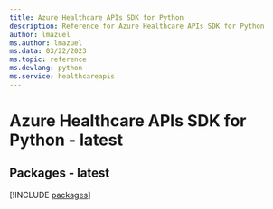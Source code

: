 ```yaml
---
title: Azure Healthcare APIs SDK for Python
description: Reference for Azure Healthcare APIs SDK for Python
author: lmazuel
ms.author: lmazuel
ms.data: 03/22/2023
ms.topic: reference
ms.devlang: python
ms.service: healthcareapis
---
```

# Azure Healthcare APIs SDK for Python - latest
## Packages - latest
[!INCLUDE [packages](healthcare-apis-index.md)]